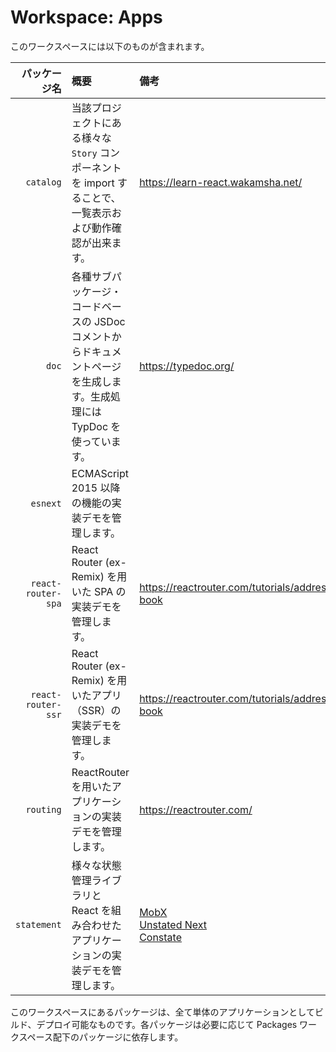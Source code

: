 # Workspace: Apps

このワークスペースには以下のものが含まれます。

|       パッケージ名 | 概要                                                                                                                      | 備考                                                                                                                                              |
| -----------------: | :------------------------------------------------------------------------------------------------------------------------ | :------------------------------------------------------------------------------------------------------------------------------------------------ |
|          `catalog` | 当該プロジェクトにある様々な `Story` コンポーネントを import することで、一覧表示および動作確認が出来ます。               | https://learn-react.wakamsha.net/                                                                                                                 |
|              `doc` | 各種サブパッケージ・コードベースの JSDoc コメントからドキュメントページを生成します。生成処理には TypDoc を使っています。 | https://typedoc.org/                                                                                                                              |
|           `esnext` | ECMAScript 2015 以降の機能の実装デモを管理します。                                                                        |                                                                                                                                                   |
| `react-router-spa` | React Router (ex-Remix) を用いた SPA の実装デモを管理します。                                                             | https://reactrouter.com/tutorials/address-book                                                                                                    |
| `react-router-ssr` | React Router (ex-Remix) を用いたアプリ（SSR）の実装デモを管理します。                                                     | https://reactrouter.com/tutorials/address-book                                                                                                    |
|          `routing` | ReactRouter を用いたアプリケーションの実装デモを管理します。                                                              | https://reactrouter.com/                                                                                                                          |
|        `statement` | 様々な状態管理ライブラリと React を組み合わせたアプリケーションの実装デモを管理します。                                   | [MobX](https://mobx.js.org/)<br>[Unstated Next](https://github.com/jamiebuilds/unstated-next)<br>[Constate](https://github.com/diegohaz/constate) |

このワークスペースにあるパッケージは、全て単体のアプリケーションとしてビルド、デプロイ可能なものです。各パッケージは必要に応じて Packages ワークスペース配下のパッケージに依存します。
